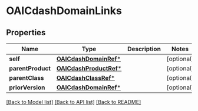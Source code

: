 # OAICdashDomainLinks

## Properties
Name | Type | Description | Notes
------------ | ------------- | ------------- | -------------
**self** | [**OAICdashDomainRef***](OAICdashDomainRef.md) |  | [optional] 
**parentProduct** | [**OAICdashProductRef***](OAICdashProductRef.md) |  | [optional] 
**parentClass** | [**OAICdashClassRef***](OAICdashClassRef.md) |  | [optional] 
**priorVersion** | [**OAICdashDomainRef***](OAICdashDomainRef.md) |  | [optional] 

[[Back to Model list]](../README.md#documentation-for-models) [[Back to API list]](../README.md#documentation-for-api-endpoints) [[Back to README]](../README.md)


